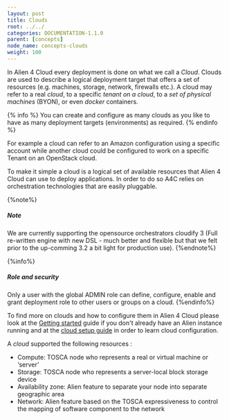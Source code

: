 ```yaml
---
layout: post
title: Clouds
root: ../../
categories: DOCUMENTATION-1.1.0
parent: [concepts]
node_name: concepts-clouds
weight: 100
---
```


In Alien 4 Cloud every deployment is done on what we call a *Cloud*. Clouds are used to describe a logical deployment target that offers a set of resources (e.g. machines, storage, network, firewalls etc.). A cloud may refer to a real _cloud_, to a specific _tenant on a cloud_, to a _set of physical machines_ (BYON), or even _docker_ containers.

{% info %}
You can create and configure as many clouds as you like to have as many deployment targets (environments) as required.
{% endinfo %}

For example a cloud can refer to an Amazon configuration using a specific account while another cloud could be configured to work on a specific Tenant on an OpenStack cloud.

To make it simple a cloud is a logical set of available resources that Alien 4 Cloud can use to deploy applications. In order to do so A4C relies on orchestration technologies that are easily pluggable.

{%note%}
<h5>Note</h5>
We are currently supporting the opensource orchestrators cloudify 3 (Full re-written engine with new DSL - much better and flexible but that we felt prior to the up-comming 3.2 a bit light for production use).
{%endnote%}

{%info%}
<h5>Role and security</h5>
Only a user with the global ADMIN role can define, configure, enable and grant deployment role to other users or groups on a cloud.
{%endinfo%}

To find more on clouds and how to configure them in Alien 4 Cloud please look at the [Getting started](deadlink) guide if you don't already have an Alien instance running and at the [cloud setup guide](deadlink) in order to learn cloud configuration.

A _cloud_ supported the following resources :

 * Compute: TOSCA node who represents a real or virtual machine or ‘server’
 * Storage: TOSCA node who represents a server-local block storage device
 * Availability zone: Alien feature to separate your node into separate geographic area
 * Network:  Alien feature based on the TOSCA expressiveness to control the mapping of software component to the network
